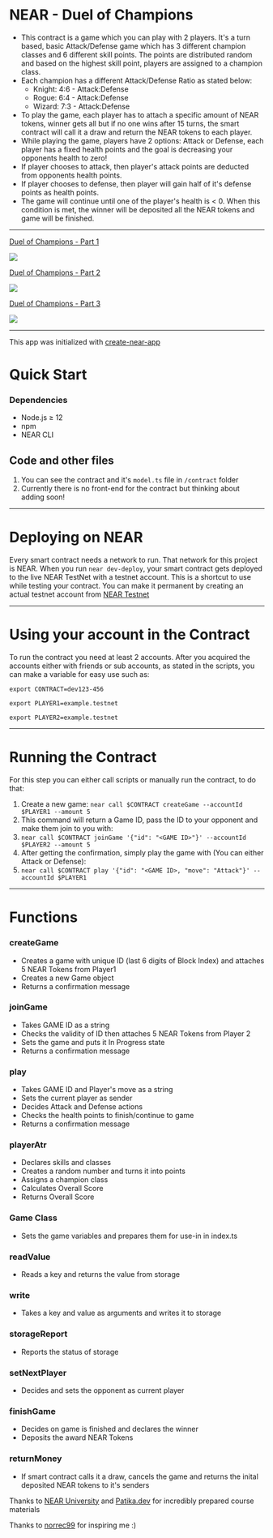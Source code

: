 # NEAR - Duel of Champions

- This contract is a game which you can play with 2 players. It's a turn based, basic Attack/Defense game which has 3 different champion classes and 6 different skill points. The points are distributed random and based on the highest skill point, players are assigned to a champion class.
- Each champion has a different Attack/Defense Ratio as stated below:
  - Knight: 4:6 - Attack:Defense
  - Rogue: 6:4 - Attack:Defense
  - Wizard: 7:3 - Attack:Defense
- To play the game, each player has to attach a specific amount of NEAR tokens, winner gets all but if no one wins after 15 turns, the smart contract will call it a draw and return the NEAR tokens to each player.
- While playing the game, players have 2 options: Attack or Defense, each player has a fixed health points and the goal is decreasing your opponents health to zero!
- If player chooses to attack, then player's attack points are deducted from opponents health points.
- If player chooses to defense, then player will gain half of it's defense points as health points.
- The game will continue until one of the player's health is < 0. When this condition is met, the winner will be deposited all the NEAR tokens and game will be finished.

---

<a href="https://www.loom.com/share/0da248edd5cf44cc8263fa0fa69af880">
    <p>Duel of Champions - Part 1</p>
    <img style="max-width:300px;" src="https://cdn.loom.com/sessions/thumbnails/0da248edd5cf44cc8263fa0fa69af880-with-play.gif">
  </a>


<a href="https://www.loom.com/share/af770717884348f4a4ea532f094979c0">
    <p>Duel of Champions - Part 2</p>
    <img style="max-width:300px;" src="https://cdn.loom.com/sessions/thumbnails/af770717884348f4a4ea532f094979c0-1650797297103-with-play.gif">
  </a>
  
  
<a href="https://www.loom.com/share/d843b43e39be4420990a6bb998683277">
    <p>Duel of Champions - Part 3</p>
    <img style="max-width:300px;" src="https://cdn.loom.com/sessions/thumbnails/d843b43e39be4420990a6bb998683277-with-play.gif">
  </a>
  
---

This app was initialized with [create-near-app](https://github.com/near/create-near-app)

# Quick Start

### Dependencies

+ Node.js ≥ 12
+ npm
+ NEAR CLI

## Code and other files

1. You can see the contract and it's `model.ts` file in `/contract` folder
2. Currently there is no front-end for the contract but thinking about adding soon!

---

# Deploying on NEAR 
Every smart contract needs a network to run. That network for this project is NEAR. When you run `near dev-deploy`, your smart contract gets deployed to the live NEAR TestNet with a testnet account. This is a shortcut to use while testing your contract. You can make it permanent by creating an actual testnet account from [NEAR Testnet](https://wallet.testnet.near.org/create)

---

# Using your account in the Contract
To run the contract you need at least 2 accounts. After you acquired the accounts either with friends or sub accounts, as stated in the scripts, you can make a variable for easy use such as:

`export CONTRACT=dev123-456`

`export PLAYER1=example.testnet`

`export PLAYER2=example.testnet`

---

# Running the Contract

For this step you can either call scripts or manually run the contract, to do that:
1. Create a new game: `near call $CONTRACT createGame --accountId $PLAYER1 --amount 5`
2. This command will return a Game ID, pass the ID to your opponent and make them join to you with:
3. `near call $CONTRACT joinGame '{"id": "<GAME ID>"}' --accountId $PLAYER2 --amount 5`
4. After getting the confirmation, simply play the game with (You can either Attack or Defense):
5. `near call $CONTRACT play '{"id": "<GAME ID>, "move": "Attack"}' --accountId $PLAYER1`

---

# Functions 
### createGame
+ Creates a game with unique ID (last 6 digits of Block Index) and attaches 5 NEAR Tokens from Player1
+ Creates a new Game object
+ Returns a confirmation message

### joinGame
+ Takes GAME ID as a string
+ Checks the validity of ID then attaches 5 NEAR Tokens from Player 2
+ Sets the game and puts it In Progress state
+ Returns a confirmation message

### play
+ Takes GAME ID and Player's move as a string 
+ Sets the current player as sender
+ Decides Attack and Defense actions
+ Checks the health points to finish/continue to game
+ Returns a confirmation message

### playerAtr
+ Declares skills and classes
+ Creates a random number and turns it into points
+ Assigns a champion class
+ Calculates Overall Score
+ Returns Overall Score

### Game Class
+ Sets the game variables and prepares them for use-in in index.ts

### readValue
+ Reads a key and returns the value from storage

### write
+ Takes a key and value as arguments and writes it to storage

### storageReport
+ Reports the status of storage

### setNextPlayer
+ Decides and sets the opponent as current player

### finishGame
+ Decides on game is finished and declares the winner
+ Deposits the award NEAR Tokens

### returnMoney
+ If smart contract calls it a draw, cancels the game and returns the inital deposited NEAR tokens to it's senders


Thanks to [NEAR University](https://www.near.university/) and [Patika.dev](https://www.patika.dev/) for incredibly prepared course materials

Thanks to [norrec99](https://github.com/norrec99/Guess-My-Number) for inspiring me :)
